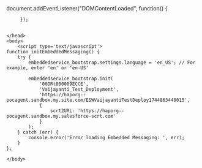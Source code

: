 <html>
	<head>
		document.addEventListener("DOMContentLoaded", function() {
  			<script>

//event listener which listens to every message/event from the Iframe

window.addEventListener("message", (event) => {

if ((event.data.method === "EMBEDDED_MESSAGING_DISPATCH_EVENT_TO_HOST" && event.data.data.eventDetails.conversationEntry && event.data.data.eventDetails.conversationEntry.entryPayload)) {

let payload = JSON.parse(event.data.data.eventDetails.conversationEntry.entryPayload)


    if( payload.abstractMessage && payload.abstractMessage.choices) {

postIframeDisable();

}

    else if(payload.abstractMessage && payload.abstractMessage.choicesResponse){

       postIframeEnable();

    }

}

});


//posting message to enable user input

function postIframeEnable(){

var iframe = document.getElementById("embeddedMessagingFrame");

   iframe.contentWindow.postMessage('InputEnable');

}

 

//posting message to disable user input

function postIframeDisable(){

var iframe = document.getElementById("embeddedMessagingFrame");

   iframe.contentWindow.postMessage('InputDisable');

}

</script>
   
 		 });


	</head>
	<body>
		<script type='text/javascript'>
	function initEmbeddedMessaging() {
		try {
			embeddedservice_bootstrap.settings.language = 'en_US'; // For example, enter 'en' or 'en-US'

			embeddedservice_bootstrap.init(
				'00DRt000009ECCE',
				'Vaijayanti_Test_Deployment',
				'https://haporg--pocagent.sandbox.my.site.com/ESWVaijayantiTestDeploy1744863440015',
				{
					scrt2URL: 'https://haporg--pocagent.sandbox.my.salesforce-scrt.com'
				}
			);
		} catch (err) {
			console.error('Error loading Embedded Messaging: ', err);
		}
	};
</script>
<script type='text/javascript' src='https://haporg--pocagent.sandbox.my.site.com/ESWVaijayantiTestDeploy1744863440015/assets/js/bootstrap.min.js' onload='initEmbeddedMessaging()'></script>


	</body>
</html>
